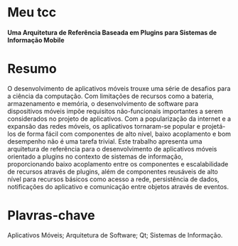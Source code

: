 # Meu tcc
#### Uma Arquitetura de Referência Baseada em Plugins para Sistemas de Informação Mobile


# Resumo
O desenvolvimento de aplicativos móveis trouxe uma série de desafios para a ciência da computação. Com limitações de recursos como a bateria, armazenamento e memória, o desenvolvimento de software para dispositivos móveis impõe requisitos não-funcionais importantes a serem considerados no projeto de aplicativos. Com a popularização da internet e a expansão das redes móveis, os aplicativos tornaram-se popular e projetá-los de forma fácil com componentes de alto nível, baixo acoplamento e bom desempenho não é uma tarefa trivial. Este trabalho apresenta uma arquitetura de referência para o desenvolvimento de aplicativos móveis orientado a plugins no contexto de sistemas de informação, proporcionando baixo acoplamento entre os componentes e escalabilidade de recursos através de plugins, além de componentes reusáveis de alto nível para recursos básicos como acesso a rede, persistência de dados, notificações do aplicativo e comunicação entre objetos através de eventos.


# Plavras-chave
Aplicativos Móveis; Arquitetura de Software; Qt; Sistemas de Informação.

